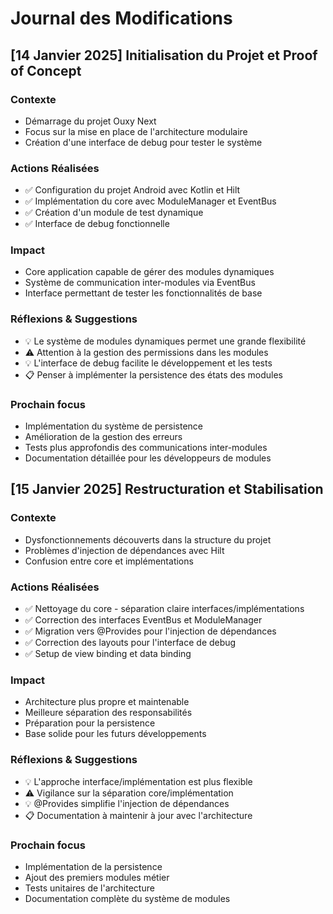 # Journal des Modifications

## [14 Janvier 2025] Initialisation du Projet et Proof of Concept

### Contexte
- Démarrage du projet Ouxy Next
- Focus sur la mise en place de l'architecture modulaire
- Création d'une interface de debug pour tester le système

### Actions Réalisées
- ✅ Configuration du projet Android avec Kotlin et Hilt
- ✅ Implémentation du core avec ModuleManager et EventBus
- ✅ Création d'un module de test dynamique
- ✅ Interface de debug fonctionnelle

### Impact
- Core application capable de gérer des modules dynamiques
- Système de communication inter-modules via EventBus
- Interface permettant de tester les fonctionnalités de base

### Réflexions & Suggestions
- 💡 Le système de modules dynamiques permet une grande flexibilité
- ⚠️ Attention à la gestion des permissions dans les modules
- 💡 L'interface de debug facilite le développement et les tests
- 📋 Penser à implémenter la persistence des états des modules

### Prochain focus
- Implémentation du système de persistence
- Amélioration de la gestion des erreurs
- Tests plus approfondis des communications inter-modules
- Documentation détaillée pour les développeurs de modules

## [15 Janvier 2025] Restructuration et Stabilisation

### Contexte
- Dysfonctionnements découverts dans la structure du projet
- Problèmes d'injection de dépendances avec Hilt
- Confusion entre core et implémentations

### Actions Réalisées
- ✅ Nettoyage du core - séparation claire interfaces/implémentations
- ✅ Correction des interfaces EventBus et ModuleManager
- ✅ Migration vers @Provides pour l'injection de dépendances
- ✅ Correction des layouts pour l'interface de debug
- ✅ Setup de view binding et data binding

### Impact
- Architecture plus propre et maintenable
- Meilleure séparation des responsabilités
- Préparation pour la persistence
- Base solide pour les futurs développements

### Réflexions & Suggestions
- 💡 L'approche interface/implémentation est plus flexible
- ⚠️ Vigilance sur la séparation core/implémentation
- 💡 @Provides simplifie l'injection de dépendances
- 📋 Documentation à maintenir à jour avec l'architecture

### Prochain focus
- Implémentation de la persistence
- Ajout des premiers modules métier
- Tests unitaires de l'architecture
- Documentation complète du système de modules
